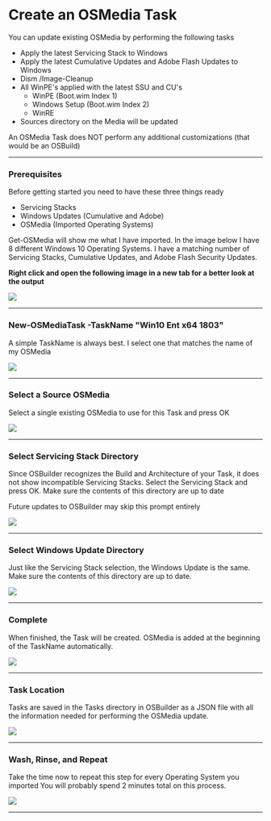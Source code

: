 # Create an OSMedia Task

You can update existing OSMedia by performing the following tasks

* Apply the latest Servicing Stack to Windows
* Apply the latest Cumulative Updates and Adobe Flash Updates to Windows
* Dism /Image-Cleanup
* All WinPE's applied with the latest SSU and CU's
  * WinPE \(Boot.wim Index 1\)
  * Windows Setup \(Boot.wim Index 2\)
  * WinRE
* Sources directory on the Media will be updated

An OSMedia Task does NOT perform any additional customizations \(that would be an OSBuild\)

---

### Prerequisites

Before getting started you need to have these three things ready

* Servicing Stacks
* Windows Updates \(Cumulative and Adobe\)
* OSMedia \(Imported Operating Systems\)

Get-OSMedia will show me what I have imported.  In the image below I have 8 different Windows 10 Operating Systems.  I have a matching number of Servicing Stacks, Cumulative Updates, and Adobe Flash Security Updates.

**Right click and open the following image in a new tab for a better look at the output**

![](/assets/2018-07-19_23-46-49.png)

---

### New-OSMediaTask -TaskName "Win10 Ent x64 1803"

A simple TaskName is always best.  I select one that matches the name of my OSMedia

![](/assets/2018-07-20_1-16-35.png)

---

### Select a Source OSMedia

Select a single existing OSMedia to use for this Task and press OK

![](/assets/2018-07-19_23-51-57.png)

---

### Select Servicing Stack Directory

Since OSBuilder recognizes the Build and Architecture of your Task, it does not show incompatible Servicing Stacks.  Select the Servicing Stack and press OK.  Make sure the contents of this directory are up to date

Future updates to OSBuilder may skip this prompt entirely

![](/assets/2018-07-19_23-52-35.png)

---

### Select Windows Update Directory

Just like the Servicing Stack selection, the Windows Update is the same.  Make sure the contents of this directory are up to date.

![](/assets/2018-07-19_23-52-47.png)

---

### Complete

When finished, the Task will be created.  OSMedia is added at the beginning of the TaskName automatically.

![](/assets/2018-07-20_1-18-00.png)

---

### Task Location

Tasks are saved in the Tasks directory in OSBuilder as a JSON file with all the information needed for performing the OSMedia update.

![](/assets/2018-07-20_1-18-52.png)

---

### Wash, Rinse, and Repeat

Take the time now to repeat this step for every Operating System you imported  You will probably spend 2 minutes total on this process.

![](/assets/2018-07-20_1-20-50.png)

---



